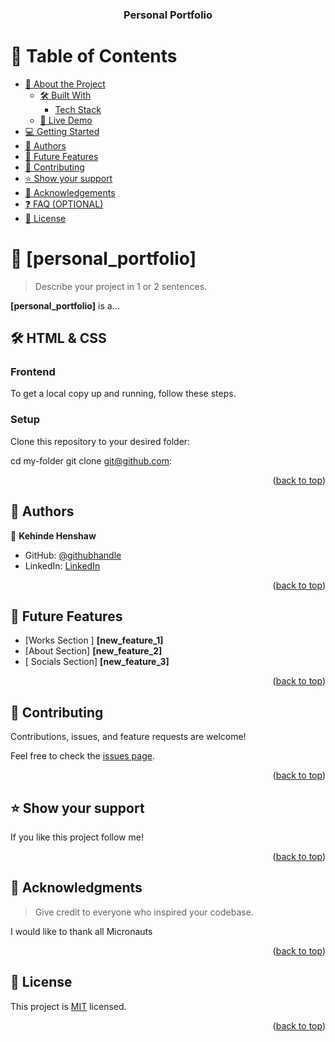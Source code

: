<a name="readme-top"></a>

<!--


SECTIONS:
- Table of Contents
- About the Project
  - Built With
  - Live Demo
- Getting Started
- Authors
- Future Features
- Contributing
- Show your support
- Acknowledgements
- License

OPTIONAL SECTIONS:
- FAQ


-->

<div align="center">
  
  <h3><b>Personal Portfolio</b></h3>

</div>

<!-- TABLE OF CONTENTS -->

# 📗 Table of Contents

- [📖 About the Project](#about-project)
  - [🛠 Built With](#built-with)
    - [Tech Stack](#tech-stack)
  - [🚀 Live Demo](#live-demo)
- [💻 Getting Started](#getting-started)
- [👥 Authors](#authors)
- [🔭 Future Features](#future-features)
- [🤝 Contributing](#contributing)
- [⭐️ Show your support](#support)
- [🙏 Acknowledgements](#acknowledgements)
- [❓ FAQ (OPTIONAL)](#faq)
- [📝 License](#license)

<!-- PROJECT DESCRIPTION -->

# 📖 [personal_portfolio] <a name="about-project"></a>

> Describe your project in 1 or 2 sentences.

**[personal_portfolio]** is a...

## 🛠 HTML & CSS <a name="built-with"></a>

### Frontend <a name="tech-stack"></a>



To get a local copy up and running, follow these steps.



### Setup

Clone this repository to your desired folder:




  cd my-folder
  git clone git@github.com:

<p align="right">(<a href="#readme-top">back to top</a>)</p>

<!-- AUTHORS -->

## 👥 Authors <a name="authors"></a>


👤 **Kehinde Henshaw**

- GitHub: [@githubhandle](https://github.com/Armynerh)
- LinkedIn: [LinkedIn](https://linkedin.com/in/kehinde-aminah-h/)

<p align="right">(<a href="#readme-top">back to top</a>)</p>

<!-- FUTURE FEATURES -->

## 🔭 Future Features <a name="future-features"></a>


- [Works Section ] **[new_feature_1]**
- [About Section] **[new_feature_2]**
- [ Socials Section] **[new_feature_3]**

<p align="right">(<a href="#readme-top">back to top</a>)</p>

<!-- CONTRIBUTING -->

## 🤝 Contributing <a name="contributing"></a>

Contributions, issues, and feature requests are welcome!

Feel free to check the [issues page](../../issues/).

<p align="right">(<a href="#readme-top">back to top</a>)</p>

<!-- SUPPORT -->

## ⭐️ Show your support <a name="support"></a>

If you like this project follow me!

<p align="right">(<a href="#readme-top">back to top</a>)</p>

<!-- ACKNOWLEDGEMENTS -->

## 🙏 Acknowledgments <a name="acknowledgements"></a>

> Give credit to everyone who inspired your codebase.

I would like to thank all Micronauts

<p align="right">(<a href="#readme-top">back to top</a>)</p>


<!-- LICENSE -->

## 📝 License <a name="license"></a>

This project is [MIT](./LICENSE) licensed.


<p align="right">(<a href="#readme-top">back to top</a>)</p>